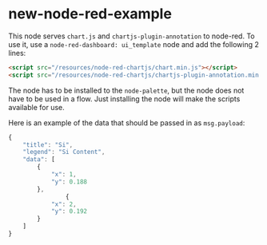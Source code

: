 # new-node-red-example

This node serves `chart.js` and `chartjs-plugin-annotation` to node-red. To use it, use a `node-red-dashboard: ui_template` node and add the following 2 lines:

```html
<script src="/resources/node-red-chartjs/chart.min.js"></script>
<script src="/resources/node-red-chartjs/chartjs-plugin-annotation.min.js"></script>
```

The node has to be installed to the `node-palette`, but the node does not have to be used in a flow. Just installing the node will make the scripts available for use.

Here is an example of the data that should be passed in as `msg.payload`:

```javascript
{
    "title": "Si",
    "legend": "Si Content",
    "data": [
        {
            "x": 1,
            "y": 0.188
        },
                {
            "x": 2,
            "y": 0.192
        }
    ]
}
```
